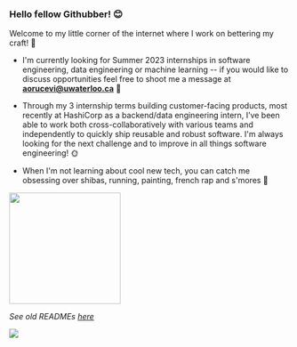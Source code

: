 ### Hello fellow Githubber! 😊
Welcome to my little corner of the internet where I work on bettering my craft! 🔨

- I'm currently looking for Summer 2023 internships in software engineering, data engineering or machine learning -- if you would like to discuss opportunities feel free to shoot me a message at **aorucevi@uwaterloo.ca** 💌

- Through my 3 internship terms building customer-facing products, most recently at HashiCorp as a backend/data engineering intern, I’ve been able to work both cross-collaboratively with various teams and independently to quickly ship reusable and robust software. I'm always looking for the next challenge and to improve in all things software engineering! 🌞

- When I'm not learning about cool new tech, you can catch me obsessing over shibas, running, painting, french rap and s'mores 🍫

<img src="https://media.giphy.com/media/ZBPzPhOF9N6tVh82yr/giphy.gif?cid=790b761183d42c7f018e0912ea67c46eca698c2537e6eaf9&rid=giphy.gif&ct=s" width="200" height="200" />

*See old READMEs [here](https://github.com/xaylax/xaylax/blob/master/past.md)*

![](https://komarev.com/ghpvc/?username=xaylax&color=blueviolet&label=thanks+for+visiting!+😋)


